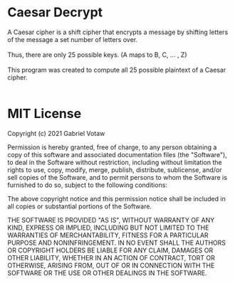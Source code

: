 # Caesar Decrypt
A Caesar cipher is a shift cipher that encrypts a message by shifting letters of the message a set number of letters over.<br />
<br />
Thus, there are only 25 possible keys. (A maps to B, C, ... , Z)<br />
<br />
This program was created to compute all 25 possible plaintext of a Caesar cipher.<br />
<br />
# MIT License
Copyright (c) 2021 Gabriel Votaw

Permission is hereby granted, free of charge, to any person obtaining a copy
of this software and associated documentation files (the "Software"), to deal
in the Software without restriction, including without limitation the rights
to use, copy, modify, merge, publish, distribute, sublicense, and/or sell
copies of the Software, and to permit persons to whom the Software is
furnished to do so, subject to the following conditions:

The above copyright notice and this permission notice shall be included in all
copies or substantial portions of the Software.

THE SOFTWARE IS PROVIDED "AS IS", WITHOUT WARRANTY OF ANY KIND, EXPRESS OR
IMPLIED, INCLUDING BUT NOT LIMITED TO THE WARRANTIES OF MERCHANTABILITY,
FITNESS FOR A PARTICULAR PURPOSE AND NONINFRINGEMENT. IN NO EVENT SHALL THE
AUTHORS OR COPYRIGHT HOLDERS BE LIABLE FOR ANY CLAIM, DAMAGES OR OTHER
LIABILITY, WHETHER IN AN ACTION OF CONTRACT, TORT OR OTHERWISE, ARISING FROM,
OUT OF OR IN CONNECTION WITH THE SOFTWARE OR THE USE OR OTHER DEALINGS IN THE
SOFTWARE.

